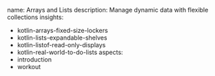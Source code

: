 name: Arrays and Lists
description: Manage dynamic data with flexible collections
insights:
  - kotlin-arrays-fixed-size-lockers
  - kotlin-lists-expandable-shelves
  - kotlin-listof-read-only-displays
  - kotlin-real-world-to-do-lists
aspects:
  - introduction
  - workout
